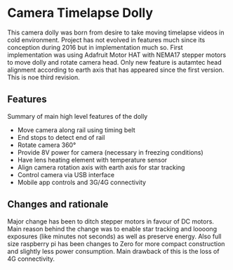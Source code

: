 # Camera Timelapse Dolly #
This camera dolly was born from desire to take moving timelapse videos in cold 
environment. Project has not evolved in features much since its conception 
during 2016 but in implementation much so. First implementation was using Adafruit
Motor HAT with NEMA17 stepper motors to move dolly and rotate camera head. Only new
feature is autamtec head alignment according to earth axis that has appeared 
since the first version. This is noe third revision. 
## Features ##
Summary of main high level features of the dolly
- Move camera along rail using timing belt
- End stops to detect end of rail
- Rotate camera 360° 
- Provide 8V power for camera (necessary in freezing conditions)
- Have lens heating element with temperature sensor
- Align camera rotation axis with earth axis for star tracking
- Control camera via USB interface
- Mobile app controls and 3G/4G connectivity

## Changes and rationale ##
Major change has been to ditch stepper motors in favour of DC motors. Main reason
behind the change was to enable star tracking and loooong exposures (like minutes
not seconds) as well as preserve energy. 
Also full size raspberry pi has been changes to Zero for more compact construction
and slightly less power consumption. Main drawback of this is the loss of 4G 
connectivity.
